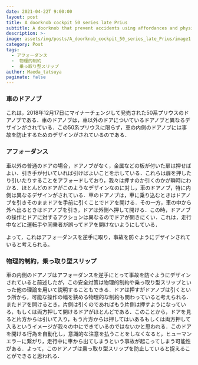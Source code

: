 ```yaml
---
date: 2021-04-22T 9:00:00
layout: post
title: A doorknob cockpit 50 series late Prius
subtitle: A doorknob that prevent accidents using affordances and physical constraints
description: >-
image: assets/img/posts/A_doorknob_cockpit_50_series_late_Prius/image1.jpg
category: Post
tags: 
  - アフォーダンス
  -  物理的制約
  -  乗っ取り型スリップ
author: Maeda_tatsuya
paginate: false
---
```


### 車のドアノブ
これは，2018年12月17日にマイナーチェンジして発売された50系プリウスのドアノブである．車のドアノブは，車以外のドアについているドアノブと異なるデザインがされている．この50系プリウスに限らず，車の内側のドアノブには事故を防止するためのデザインがされているのである．

### アフォーダンス
車以外の普通のドアの場合，ドアノブがなく，金属などの板が付いた扉は押せばよい．引き手が付いていれば引けばよいことを示している．これらは扉を押したり引いたりすることをアフォードしており，我々は押すのか引くのかが瞬時にわかる．ほとんどのドアがこのようなデザインなのに対し，車のドアノブ，特に内側は異なるデザインがされている．車のドアノブは，車に乗り込むときはドアノブを引きそのままドアを手前に引くことでドアを開ける．その一方，車の中から外へ出るときはドアノブを引き，ドアは外側へ押して開ける．この時，ドアノブの操作とドアに対するアクションは異なるのでドアが開きにくい．これは，走行中などに運転手や同乗者が誤ってドアを開けないようにしている．

よって，これはアフォーダンスを逆手に取り，事故を防ぐようにデザインされていると考えられる。

### 物理的制約，乗っ取り型スリップ
車の内側のドアノブはアフォーダンスを逆手にとって事故を防ぐようにデザインされていると前述したが，この安全対策は物理的制約や乗っ取り型スリップといった他の理論を用いて説明することもできる．ドアは押すがドアノブは引くという所から，可能な操作の幅を狭める物理的な制約も関わっていると考えられる．またドアを開けるとき，片側は引くのであればもう片側は押すようになっている，もしくは両方押して開けるドアがほとんどである．このことから，ドアを見ると片方からは引いて入り，もう片方からは押してはいあるもしくは両方押して入るというイメージが我々の中にできているのではないかと思われる．このドアを開ける行為を自動化し，意識的な注意を払うことをしなくなると，ヒューマンエラーに繋がり，走行中に車から出てしまうという事故が起こってしまう可能性がある．よって，このドアノブは乗っ取り型スリップを防止していると捉えることができると思われる．
